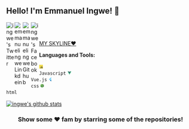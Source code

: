 ## Hello! I'm Emmanuel Ingwe! 👋

<a href="https://twitter.com/ingwe_emmanuel?s=09">
<img align="left" alt="ingwe's Twitter" width="22px" src="https://cdn.jsdelivr.net/npm/simple-icons@v3/icons/twitter.svg" />
</a> 
<a href="https://linkedin.com/in/emmanuel-ingwe-836961216">
  <img align="left" alt="emmanuelingwe Linkdein" width="22px" src="https://cdn.jsdelivr.net/npm/simple-icons@v3/icons/linkedin.svg" />
</a>
<a href="https://github.com/emmanuel-ingwe">
  <img align="left" alt="emmanuelingwe Github" width="22px" src="https://cdn.jsdelivr.net/npm/simple-icons@v3/icons/github.svg" />
</a>
<!-- <a href="https://instagram.com/ru_ingwe/">
  <img align="left" alt="rui's Instagram" width="22px" src="https://cdn.jsdelivr.net/npm/simple-icons@v3/icons/instagram.svg" />
</a> -->
<a href="https://web.facebook.com/maleek.ingwe?__cft__[0]=AZWVlp07kmC7gtZuDLEsmJ2K8vNXjChivF3gNNQkajOznL51BIfsaK26jjRMMwFaS62Irj5EXWt-iHvzLNDW3bS_SMTeaiqZMy7FsAOiP9DlbFn_iBNDbRbaCvhfpVEIkf4ToSaUT_kd3i9_qxlKE9bSqfRz9-5WgqqgyfwL0JysZg&__tn__=-UC%2CP-R">
  <img align="left" alt="ingwe's Facebook" width="22px" src="https://cdn.jsdelivr.net/npm/simple-icons@v3/icons/facebook.svg" />
</a>
<!-- <a href="https://behance.net/emmanuelingwe">
  <img align="left" alt="rui's Behance" width="22px" src="https://cdn.jsdelivr.net/npm/simple-icons@v3/icons/behance.svg" />
</a> -->

<br/>
<br/>




<a href="https://skyline.github.com/emmanuel-ingwe/2021?annotation0=2021-06-05,2021-06-05,Started%20a%20new%20job%20today%3F%20Not%20yet%0ABut%2C%20Moves%20%20to%20that%20way%20%5E%5E">MY SKYLINE❤️</a>

**Languages and Tools:**

<code><img height="10" src="https://raw.githubusercontent.com/github/explore/80688e429a7d4ef2fca1e82350fe8e3517d3494d/topics/javascript/javascript.png"> Javascript</code>
<code><img height="10" src="https://raw.githubusercontent.com/github/explore/80688e429a7d4ef2fca1e82350fe8e3517d3494d/topics/vue/vue.png"> Vue.js</code>
<code><img height="10" src="https://raw.githubusercontent.com/github/explore/80688e429a7d4ef2fca1e82350fe8e3517d3494d/topics/flutter/flutter.png"> css</code>
<code><img height="10" src="https://raw.githubusercontent.com/github/explore/80688e429a7d4ef2fca1e82350fe8e3517d3494d/topics/nodejs/nodejs.png"> html</code>    

<!-- <a href="https://github.com/richardingwe">
  <img align="center" src="https://github-readme-stats.vercel.app/api/top-langs/?username=richardingwe&theme=light&hide_langs_below=1" />
</a> -->
<a href="https://github.com/emmanuel-ingwe">
 <img align="center" src="https://github-readme-stats.vercel.app/api?username=emmanuel-ingwe&show_icons=true&theme=light&line_height=27" alt="ingwe's github stats"/>
</a>


<div align="center">

### Show some ❤️ fam by starring some of the repositories!

</div>
